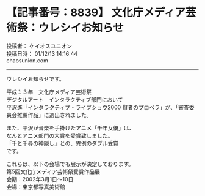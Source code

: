 # 【記事番号：8839】 文化庁メディア芸術祭：ウレシイお知らせ

投稿者： ケイオスユニオン  
投稿日時： 01/12/13 14:16:44  
chaosunion.com

---

ウレシイお知らせです。  
  
平成１３年　文化庁メディア芸術祭  
デジタルアート　インタラクティブ部門において  
平沢進「インタラクティブ・ライブショウ2000 賢者のプロペラ」が、「審査委員会推薦作品」に選出されました。  
  
また、平沢が音楽を手掛けたアニメ「千年女優」は、  
なんとアニメ部門の大賞を受賞致しました。  
「千と千尋の神隠し」との、異例のダブル受賞  
です。  
  
これらは、以下の会場でも展示が決定しております。  
第5回文化庁メディア芸術祭受賞作品展  
会期：2002年3月1日～10日  
会場：東京都写真美術館  
  
